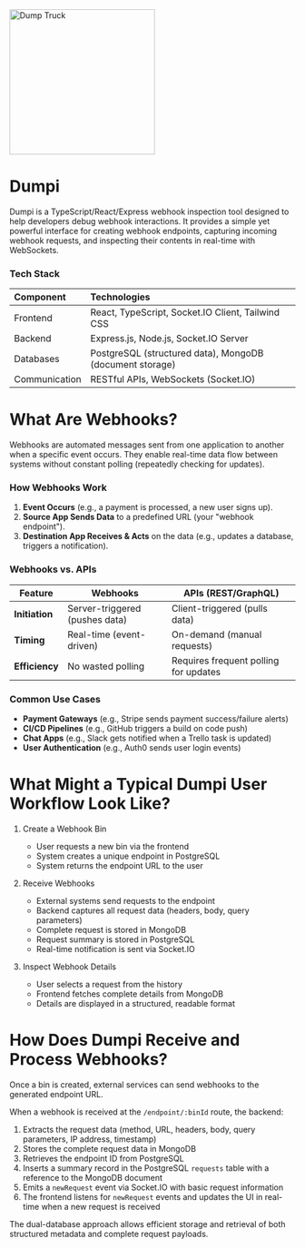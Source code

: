 <img src="https://github.com/user-attachments/assets/930b8614-7c71-4288-a458-c853c5af6281" width="256" alt="Dump Truck">

# Dumpi

Dumpi is a TypeScript/React/Express webhook inspection tool designed to help developers debug webhook interactions. It provides a simple yet powerful interface for creating webhook endpoints, capturing incoming webhook requests, and inspecting their contents in real-time with WebSockets.

### Tech Stack

| Component      | Technologies                          |
|:--------------|:--------------------------------------|
| Frontend      | React, TypeScript, Socket.IO Client, Tailwind CSS |
| Backend       | Express.js, Node.js, Socket.IO Server |
| Databases     | PostgreSQL (structured data), MongoDB (document storage) |
| Communication | RESTful APIs, WebSockets (Socket.IO) |

# What Are Webhooks?

Webhooks are automated messages sent from one application to another when a specific event occurs. They enable real-time data flow between systems without constant polling (repeatedly checking for updates).

### How Webhooks Work

1. **Event Occurs** (e.g., a payment is processed, a new user signs up).
2. **Source App Sends Data** to a predefined URL (your "webhook endpoint").
3. **Destination App Receives & Acts** on the data (e.g., updates a database, triggers a notification).

### Webhooks vs. APIs

| Feature       | Webhooks | APIs (REST/GraphQL) |
|--------------|----------|---------------------|
| **Initiation** | Server-triggered (pushes data) | Client-triggered (pulls data) |
| **Timing**    | Real-time (event-driven) | On-demand (manual requests) |
| **Efficiency** | No wasted polling | Requires frequent polling for updates |

### Common Use Cases

- **Payment Gateways** (e.g., Stripe sends payment success/failure alerts)
- **CI/CD Pipelines** (e.g., GitHub triggers a build on code push)
- **Chat Apps** (e.g., Slack gets notified when a Trello task is updated)
- **User Authentication** (e.g., Auth0 sends user login events)

# What Might a Typical Dumpi User Workflow Look Like?

1. Create a Webhook Bin
   - User requests a new bin via the frontend
   - System creates a unique endpoint in PostgreSQL
   - System returns the endpoint URL to the user

2. Receive Webhooks
   - External systems send requests to the endpoint
   - Backend captures all request data (headers, body, query parameters)
   - Complete request is stored in MongoDB
   - Request summary is stored in PostgreSQL
   - Real-time notification is sent via Socket.IO

3. Inspect Webhook Details
   - User selects a request from the history
   - Frontend fetches complete details from MongoDB
   - Details are displayed in a structured, readable format

# How Does Dumpi Receive and Process Webhooks?
Once a bin is created, external services can send webhooks to the generated endpoint URL.

When a webhook is received at the `/endpoint/:binId` route, the backend:

1. Extracts the request data (method, URL, headers, body, query parameters, IP address, timestamp)
2. Stores the complete request data in MongoDB
3. Retrieves the endpoint ID from PostgreSQL
4. Inserts a summary record in the PostgreSQL `requests` table with a reference to the MongoDB document
5. Emits a `newRequest` event via Socket.IO with basic request information
6. The frontend listens for `newRequest` events and updates the UI in real-time when a new request is received

The dual-database approach allows efficient storage and retrieval of both structured metadata and complete request payloads.
